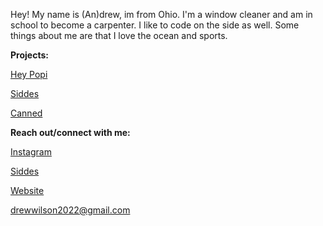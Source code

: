 Hey! My name is (An)drew, im from Ohio. I'm a window cleaner and am in school to become a carpenter. I like to code on the side as well. Some things about me are that I love the ocean and sports. 

**Projects:**

[Hey Popi](https://github.com/heypopi)

[Siddes](https://siddes.com)

[Canned](https://canned.cc)


**Reach out/connect with me:**

[Instagram](https://instagram.com/thetrudrewwilson)

[Siddes](https://siddes.com/x)

[Website](https://drewwilson.club)

drewwilson2022@gmail.com
